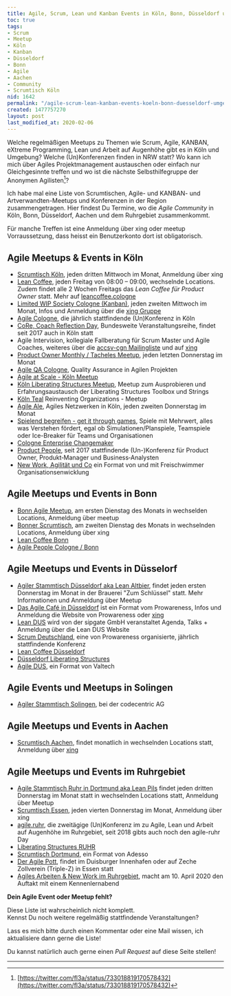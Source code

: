 ```yaml
---
title: Agile, Scrum, Lean und Kanban Events in Köln, Bonn, Düsseldorf und Umgebung
toc: true
tags:
- Scrum
- Meetup
- Köln
- Kanban
- Düsseldorf
- Bonn
- Agile
- Aachen
- Community
- Scrumtisch Köln
nid: 1642
permalink: "/agile-scrum-lean-kanban-events-koeln-bonn-duesseldorf-umgebung.html"
created: 1477757270
layout: post
last_modified_at: 2020-02-06
---
```

Welche regelmäßigen Meetups zu Themen wie Scrum, Agile, KANBAN, eXtreme Programming, Lean 
und Arbeit auf Augenhöhe gibt es in Köln und Umgebung? 
Welche (Un)Konferenzen finden in NRW statt? 
Wo kann ich mich über Agiles Projektmanagement austauschen oder einfach nur Gleichgesinnte treffen 
und wo ist die nächste Selbsthilfegruppe der Anonymen Agilisten[^anon-agile]?

Ich habe mal eine Liste von Scrumtischen, Agile- und KANBAN- und Artverwandten-Meetups 
und Konferenzen in der Region zusammengetragen.
Hier findest Du Termine, wo die *Agile Community* in Köln, Bonn, Düsseldorf, Aachen und dem Ruhrgebiet zusammenkommt.

Für manche Treffen ist eine Anmeldung über xing oder meetup Vorraussetzung, dass heisst ein Benutzerkonto dort ist obligatorisch.

## Agile Meetups & Events in Köln

- [Scrumtisch Köln](https://www.xing.com/net/scrumtischkoeln), jeden dritten Mittwoch im Monat, Anmeldung über xing
- [Lean Coffee](https://www.xing.com/communities/groups/lean-coffee-7be1-1066150/posts), jeden Freitag von 08:00 – 09:00, wechselnde Locations.
Zudem findet alle 2 Wochen Freitags das _Lean Coffee für Product Owner_ statt.
  Mehr auf [leancoffee.cologne](http://leancoffee.cologne/)
- [Limited <acronym title="Work in progress">WIP</acronym> Society Cologne (Kanban)](http://lwscologne.wordpress.com/), 
  jeden zweiten Mittwoch im Monat, Infos und Anmeldung über die [xing Gruppe](https://www.xing.com/communities/groups/limited-wip-society-cologne-f66d-1045957/events)
- [Agile Cologne](http://www.agilecologne.de/), die jährlich stattfindende (Un)Konferenz in Köln
- [CoRe, Coach Reflection Day](https://www.coachreflectionday.org/), 
  Bundesweite Veranstaltungsreihe, findet seit 2017 auch in Köln statt<!--break-->
- Agile Intervision, kollegiale Fallberatung für Scrum Master und Agile Coaches,
  weiteres über die [accsv-cgn Mailingliste](https://www.freelists.org/list/accsv-cgn) 
  und auf [xing](https://www.xing.com/communities/groups/agile-intervision-90f0-1105436)
- [Product Owner Monthly / Tacheles Meetup](https://www.xing.com/communities/groups/product-owner-koeln-7be1-1083489/about), 
 jeden letzten Donnerstag im Monat
- [Agile QA Cologne](https://www.meetup.com/de-DE/agileqa-cologne/), Quality Assurance in Agilen Projekten
- [Agile at Scale - Köln Meetup](https://www.meetup.com/de-DE/Agile-at-Scale-Koln-Meetup/)
- [Köln Liberating Structures Meetup](https://www.meetup.com/de-DE/Koln-Liberating-Structures-Meetup/), 
  Meetup zum Ausprobieren und Erfahrungsaustausch der Liberating Structures Toolbox und Strings 
- [Köln Teal](https://www.meetup.com/de-DE/Koln-Teal-Reinventing-Organizations-Meetup/) Reinventing Organizations - Meetup 
- [Agile Ale](https://www.kernpunkt.de/agile-networking-event), 
  Agiles Netzwerken in Köln, jeden zweiten Donnerstag im Monat 
- [Spielend begreifen - get it through games](https://www.xing.com/communities/groups/spielend-begreifen-get-it-through-games-90f0-1106969), 
  Spiele mit Mehrwert, alles was Verstehen fördert, 
  egal ob Simulationen/Planspiele, Teamspiele oder Ice-Breaker für Teams und Organisationen 
- [Cologne Enterprise Changemaker](https://www.meetup.com/de-DE/Cologne-Enterprise-Changemaker/)  
- [Product People](http://productpeople.net/), seit 2017 stattfindende (Un-)Konferenz für Product Owner, 
  Produkt‑Manager und Business‑Analysten
- [New Work, Agilität und Co](https://www.eventbrite.de/o/freischwimmer-organisationsentwicklung-20179574093) ein Format von und mit Freischwimmer Organisationsenwicklung

## Agile Meetups und Events in Bonn

- [Bonn Agile Meetup](https://www.meetup.com/de-DE/Bonn-Agile/), am ersten Dienstag des Monats in wechselden Locations, Anmeldung über meetup
- [Bonner Scrumtisch](https://www.xing.com/communities/groups/scrumtisch-bonn-380f-1077974), am zweiten Dienstag des Monats in wechselnden Locations, 
Anmeldung über xing
- [Lean Coffee Bonn](https://www.xing.com/communities/groups/lean-coffee-90f0-1066150)
- [Agile People Cologne / Bonn](https://www.meetup.com/de-DE/Agile-People-Cologne-Bonn)

## Agile Meetups und Events in Düsselorf

- [Agiler Stammtisch Düsseldorf aka Lean Altbier](https://www.meetup.com/de-DE/Agiler-Stammtisch-Duesseldorf/),
  findet jeden ersten Donnerstag im Monat in der Brauerei "Zum Schlüssel" statt. Mehr Informationen und Anmeldung über Meetup
- [Das Agile Café in Düsseldorf](http://www.prowareness.de/event_show/?eventtitle=agile-caf--) ist ein Format vom Prowareness, 
Infos und Anmeldung die Website von Prowareness oder [xing](https://www.xing.com/communities/groups/agile-plus-market-duesseldorf-1cbe-1070927)
- [Lean DUS](https://leandus.de) wird von der sipgate GmbH veranstaltet Agenda, Talks + Anmeldung über die Lean DUS Website
- [Scrum Deutschland](https://www.scrumdeutschland.de/), eine von Prowareness organisierte, jährlich stattfindende Konferenz
- [Lean Coffee Düsseldorf](https://www.xing.com/communities/groups/lean-coffee-90f0-1066150)
- [Düsseldorf Liberating Structures](https://www.meetup.com/de-DE/meetup-group-JUAeEreA/)
- [Agile DUS](https://www.meetup.com/de-DE/Agile-DUS/), ein Format von Valtech

## Agile Events und Meetups in Solingen

- [Agiler Stammtisch Solingen](https://www.meetup.com/de-DE/Agiler-Stammtisch-Duesseldorf/), bei der codecentric AG

## Agile Meetups und Events in Aachen

- [Scrumtisch Aachen](http://www.scrumtisch-aachen.de/), findet monatlich in wechselnden Locations statt, 
  Anmeldung über [xing](https://www.xing.com/communities/groups/scrumtisch-aachen-f66d-1002514)

## Agile Meetups und Events im Ruhrgebiet

- [Agile Stammtisch Ruhr in Dortmund aka Lean Pils](http://www.meetup.com/de-DE/Agiler-Stammtisch-Ruhr/) 
  findet jeden dritten Donnerstag im Monat statt in wechselnden Locations statt, Anmeldung über Meetup
- [Scrumtisch Essen](https://www.xing.com/communities/groups/agile-punkt-ruhr-1cbe-1071167),
jeden vierten Donnerstag im Monat, Anmeldung über xing
- [agile.ruhr](http://agile.ruhr), die zweitägige (Un)Konferenz im zu Agile, Lean und Arbeit auf Augenhöhe im Ruhrgebiet, seit 2018 gibts auch noch den agile-ruhr Day
- [Liberating Structures RUHR](https://www.meetup.com/de-DE/Liberating-Structures-in-RUHR/)
- [Scrumtisch Dortmund](https://www.meetup.com/de-DE/Scrumtisch-Dortmund/), ein Format von Adesso
- [Der Agile Pott](https://www.meetup.com/de-DE/der-agile-pott/), 
  findet im Duisburger Innenhafen oder auf Zeche Zollverein (Triple-Z) in Essen statt
- [Agiles Arbeiten & New Work im Ruhrgebiet](https://www.meetup.com/de-DE/Agiles-Arbeiten-im-Ruhrgebiet/events/259932203/), macht am 10. April 2020 den Auftakt mit einem Kennenlernabend

**Dein Agile Event oder Meetup fehlt?**

Diese Liste ist wahrscheinlich nicht komplett.  
Kennst Du noch weitere regelmäßig stattfindende Veranstaltungen?

Lass es mich bitte durch einen Kommentar oder eine Mail wissen, ich aktualisiere dann gerne die Liste!

Du kannst natürlich auch gerne einen *Pull Request* auf diese Seite stellen!

* * *

[^anon-agile]: [https://twitter.com/fl3a/status/733018819170578432](https://twitter.com/fl3a/status/733018819170578432)
